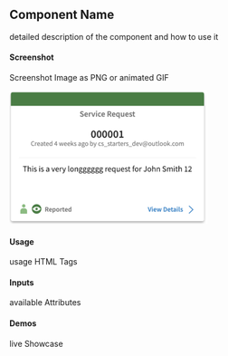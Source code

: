 ## Component Name
detailed description of the component and how to use it

#### Screenshot
Screenshot Image as PNG or animated GIF

![alt-text](../../../../../screenshots/Summary.png "Image")

#### Usage
usage HTML Tags

#### Inputs
available Attributes

#### Demos
live Showcase

<custom-element cust-attribute=""></custom-element>
<script type="text/javascript" src="http://host/cust-component/cust-element.js"></script>
